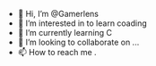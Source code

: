 - 👋 Hi, I’m @Gamerlens
- 👀 I’m interested in to learn coading
- 🌱 I’m currently learning C
- 💞️ I’m looking to collaborate on ...
- 📫 How to reach me .

<!---
Gamerlens/Gamerlens is a ✨ special ✨ repository because its `README.md` (this file) appears on your GitHub profile.
You can click the Preview link to take a look at your changes.
--->
